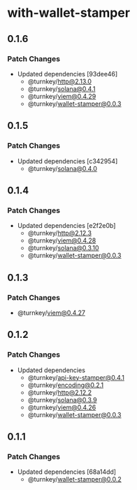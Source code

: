 # with-wallet-stamper

## 0.1.6

### Patch Changes

- Updated dependencies [93dee46]
  - @turnkey/http@2.13.0
  - @turnkey/solana@0.4.1
  - @turnkey/viem@0.4.29
  - @turnkey/wallet-stamper@0.0.3

## 0.1.5

### Patch Changes

- Updated dependencies [c342954]
  - @turnkey/solana@0.4.0

## 0.1.4

### Patch Changes

- Updated dependencies [e2f2e0b]
  - @turnkey/http@2.12.3
  - @turnkey/viem@0.4.28
  - @turnkey/solana@0.3.10
  - @turnkey/wallet-stamper@0.0.3

## 0.1.3

### Patch Changes

- @turnkey/viem@0.4.27

## 0.1.2

### Patch Changes

- Updated dependencies
  - @turnkey/api-key-stamper@0.4.1
  - @turnkey/encoding@0.2.1
  - @turnkey/http@2.12.2
  - @turnkey/solana@0.3.9
  - @turnkey/viem@0.4.26
  - @turnkey/wallet-stamper@0.0.3

## 0.1.1

### Patch Changes

- Updated dependencies [68a14dd]
  - @turnkey/wallet-stamper@0.0.2
